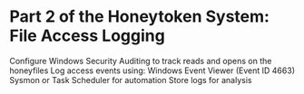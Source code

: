 # Part 2 of the Honeytoken System: File Access Logging

Configure Windows Security Auditing to track reads and opens on the honeyfiles
Log access events using:
Windows Event Viewer (Event ID 4663)
Sysmon or Task Scheduler for automation
Store logs for analysis
